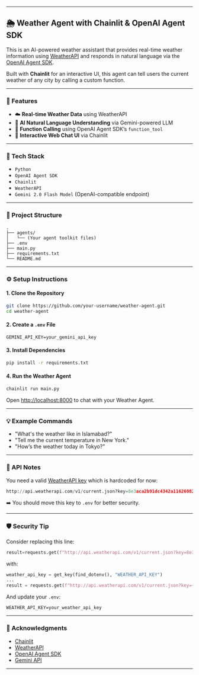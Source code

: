 
---

## 🌦️ Weather Agent with Chainlit & OpenAI Agent SDK

This is an AI-powered weather assistant that provides real-time weather information using [WeatherAPI](https://www.weatherapi.com/) and responds in natural language via the [OpenAI Agent SDK](https://github.com/openai/agents).

Built with **Chainlit** for an interactive UI, this agent can tell users the current weather of any city by calling a custom function.

---

### 🚀 Features

- ☁️ **Real-time Weather Data** using WeatherAPI
- 🧠 **AI Natural Language Understanding** via Gemini-powered LLM
- 🔄 **Function Calling** using OpenAI Agent SDK’s `function_tool`
- 💬 **Interactive Web Chat UI** via Chainlit

---

### 🧱 Tech Stack

- `Python`
- `OpenAI Agent SDK`
- `Chainlit`
- `WeatherAPI`
- `Gemini 2.0 Flash Model` (OpenAI-compatible endpoint)

---

### 📂 Project Structure

```
.
├── agents/
│   └── (Your agent toolkit files)
├── .env
├── main.py
├── requirements.txt
└── README.md
```

---

### ⚙️ Setup Instructions

#### 1. Clone the Repository

```bash
git clone https://github.com/your-username/weather-agent.git
cd weather-agent
```

#### 2. Create a `.env` File

```env
GEMINI_API_KEY=your_gemini_api_key
```

#### 3. Install Dependencies

```bash
pip install -r requirements.txt
```

#### 4. Run the Weather Agent

```bash
chainlit run main.py
```

Open [http://localhost:8000](http://localhost:8000) to chat with your Weather Agent.

---

### 💡 Example Commands

- "What's the weather like in Islamabad?"
- "Tell me the current temperature in New York."
- "How’s the weather today in Tokyo?"

---

### 🔐 API Notes

You need a valid [WeatherAPI key](https://www.weatherapi.com/) which is hardcoded for now:
```python
http://api.weatherapi.com/v1/current.json?key=8e3aca2b91dc4342a1162608252604&q={city}
```

➡️ You should move this key to `.env` for better security.

---

### 🛡️ Security Tip

Consider replacing this line:
```python
result=requests.get(f"http://api.weatherapi.com/v1/current.json?key=8e3aca2b91dc4342a1162608252604&q={city}")
```
with:
```python
weather_api_key = get_key(find_dotenv(), "WEATHER_API_KEY")
...
result = requests.get(f"http://api.weatherapi.com/v1/current.json?key={weather_api_key}&q={city}")
```

And update your `.env`:
```
WEATHER_API_KEY=your_weather_api_key
```

---

### 🙏 Acknowledgments

- [Chainlit](https://chainlit.io)
- [WeatherAPI](https://www.weatherapi.com/)
- [OpenAI Agent SDK](https://github.com/openai/agents)
- [Gemini API](https://ai.google.dev/)

---
